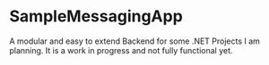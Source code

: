 # SampleMessagingApp

A modular and easy to extend Backend for some .NET Projects I am planning. It is a work in progress and not fully functional yet.
